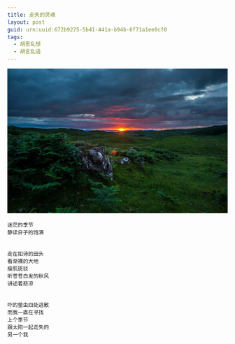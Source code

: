 ```yaml
---
title: 走失的灵魂
layout: post
guid: urn:uuid:672b9275-5b41-441a-b94b-6f71a1ee0cf0
tags:
  - 胡思乱想
  - 胡言乱语
---
```



[![](/media/files/2013/02/17/zsdlh.png)](https://bolg-1257385283.cos.ap-chengdu.myqcloud.com/2013/02/17/zsdlh.png)

```
迷茫的季节
静读日子的饱满


走在如诗的田头
看渐裸的大地
瘦肌斑驳
听苍苍白发的秋风
讲述着悲凉


吓的萤虫四处逃散
而我一直在寻找
上个季节
跟太阳一起走失的
另一个我
```

